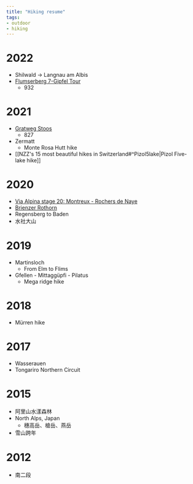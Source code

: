 ```yaml
---
title: "Hiking resume"
tags:
- outdoor
- hiking
---
```


# 2022
- Shilwald -> Langnau am Albis
- [Flumserberg 7-Gipfel Tour](https://www.schweizmobil.ch/en/wanderland/route932)
    - 932

# 2021
- [Gratweg Stoos](https://www.schweizmobil.ch/en/hiking-in-switzerland/routes/route-0827.html)
    - 827
- Zermatt
    - Monte Rosa Hutt hike
- [[NZZ's 15 most beautiful hikes in Switzerland#^Pizol5lake|Pizol Five-lake hike]]

# 2020
- [Via Alpina stage 20: Montreux - Rochers de Naye](https://www.schweizmobil.ch/en/hiking-in-switzerland/routes/route/etappe-01552.html)
- [Brienzer Rothorn](https://www.schweizmobil.ch/en/hiking-in-switzerland/routes/route/etappe-01577.html)
- Regensberg to Baden
- 水社大山

# 2019
- Martinsloch
    - From Elm to Flims
- Gfellen - Mittaggüpfi - Pilatus
    - Mega ridge hike

# 2018
- Mürren hike

# 2017
- Wasserauen
- Tongariro Northern Circuit

# 2015
- 阿里山水漾森林
- North Alps, Japan
    - 穗高岳、槍岳、燕岳
- 雪山跨年
# 2012
- 南二段